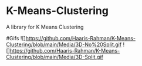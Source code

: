 # K-Means-Clustering
 A library for K Means Clustering

#Gifs
 ![]https://github.com/Haaris-Rahman/K-Means-Clustering/blob/main/Media/3D-No%20Split.gif ![]https://github.com/Haaris-Rahman/K-Means-Clustering/blob/main/Media/3D-Split.gif